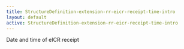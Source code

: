```yaml
---
title: StructureDefinition-extension-rr-eicr-receipt-time-intro
layout: default
active: StructureDefinition-extension-rr-eicr-receipt-time-intro
---
```


Date and time of eICR receipt